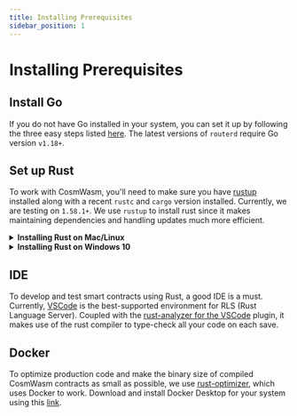```yaml
---
title: Installing Prerequisites
sidebar_position: 1
---
```

# Installing Prerequisites
<!-- Recommended Installing Prerequisites for developing on Router in Go. -->

## Install Go

<!-- First, install VSCode: [https://code.visualstudio.com/download](https://code.visualstudio.com/download) -->

If you do not have Go installed in your system, you can set it up by following the three easy steps listed [here](https://go.dev/doc/install). The latest versions of `routerd` require Go version `v1.18+`.

## Set up Rust
To work with CosmWasm, you'll need to make sure you have [rustup](https://rustup.rs/) installed along with a recent `rustc` and `cargo` version installed. Currently, we are testing on `1.58.1+`. We use `rustup` to install rust since it makes maintaining dependencies and handling updates much more efficient.

<details>
<summary><b>Installing Rust on Mac/Linux</b></summary>

**Step 1)** Install [rustup](https://rustup.rs/).

**Step 2)** Once installed, check that you have the correct version installed:
```bash
rustup default stable
cargo version
# If this is lower than 1.58.1+, update
rustup update stable
```
**Step 3)** Once rust is installed, make sure you have the `wasm32` target:
```bash
rustup target list --installed
# if wasm32 is not listed after running the aforementioned command, run the following:
rustup target add wasm32-unknown-unknown
```
</details>

<details>
<summary><b>Installing Rust on Windows 10</b></summary>

**Step 1)** Download and execute `rustup-init.exe` from [rustup.rs](https://rustup.rs/). 
If prompted, download and install Visual C++ Build Tools 2019, from <https://visualstudio.microsoft.com/visual-cpp-build-tools/>. Make sure "Windows 10 SDK" and "English language pack" are selected.

**Step 2)** Once installed, check that you have the correct version installed:
```bash
rustup default stable
cargo version
# If this is lower than 1.58.1+, update
rustup update stable
```
**Step 3)** Once rust is installed, make sure you have the `wasm32` target:
```bash
rustup target list --installed
# if wasm32 is not listed after running the aforementioned command, run the following:
rustup target add wasm32-unknown-unknown
```
</details>

## IDE
To develop and test smart contracts using Rust, a good IDE is a must. Currently, [VSCode](https://code.visualstudio.com/download) is the best-supported environment for RLS (Rust Language Server). Coupled with the [rust-analyzer for the VSCode](https://marketplace.visualstudio.com/items?itemName=rust-lang.rust-analyzer) plugin, it makes use of the rust compiler to type-check all your code on each save.

## Docker
To optimize production code and make the binary size of compiled CosmWasm contracts as small as possible, we use [rust-optimizer](https://github.com/CosmWasm/rust-optimizer), which uses Docker to work. Download and install Docker Desktop for your system using this [link](https://www.docker.com/).

<!-- ## Clone Osmosis and Cosmos SDK
To set up your local environment for Osmosis, clone the Osmosis repo:

```bash
git clone https://github.com/router-protocol/osmosis.git
```

The next step is not necessary, but it is extremely useful to have as a reference. For

Clone the Cosmos SDK repo:
```bash
git clone https://github.com/cosmos/cosmos-sdk.git
```

Now launch VSCode and open the Osmosis folder through `File -> Open`

Finally, add the Cosmos SDK to your workspace by selecting it in `File -> Add Folder to Workspace`

Both Osmosis and the Cosmos SDK should now show up on the same VSCode page!

## Add Relevant VSCode Extensions
Add the following extensions to your VSCode:
1. [Go by Google](https://marketplace.visualstudio.com/items?itemName=golang.Go)
2. [VSCode Proto 3 by zxh404](https://marketplace.visualstudio.com/items?itemName=zxh404.vscode-proto3)
3. [Git Lens by GitKraken](https://marketplace.visualstudio.com/items?itemName=eamodio.gitlens)
4. [Tabnine AI by Tabnine](https://marketplace.visualstudio.com/items?itemName=TabNine.tabnine-vscode)

## Vscode configuration

To make your environment run tests automatically every time you save"

Go to: `VSCode -> Preferences -> settings -> Extensions -> Go`

* Set `Go: Lint tool` to `golint`. You can use `staticcheck` if you'd like, it can just take lots of computational resources.
    * If you'd like to use the same configuration as osmosis code, use `golangci-lint` .
    * You will likely be prompted to install the linter you choose, click the install button.
* Set `Go: Format tool` to one of the following: `goreturns` or `gofumports`
    * You will likely be prompted to install the formatter you choose, click the install button.
* Check `Go: Test on Save`


At this point, your environment should be ready to go!

## License

This work is dual-licensed under Apache 2.0 and MIT.
You can choose between one of them if you use this work.

`SPDX-License-Identifier: Apache-2.0 OR MIT` -->
